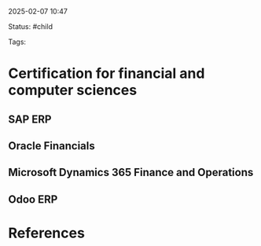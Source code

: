 2025-02-07 10:47

Status: #child 

Tags:


# Certification for financial and computer sciences

## SAP ERP

## Oracle Financials

## Microsoft Dynamics 365 Finance and Operations

## Odoo ERP




# References